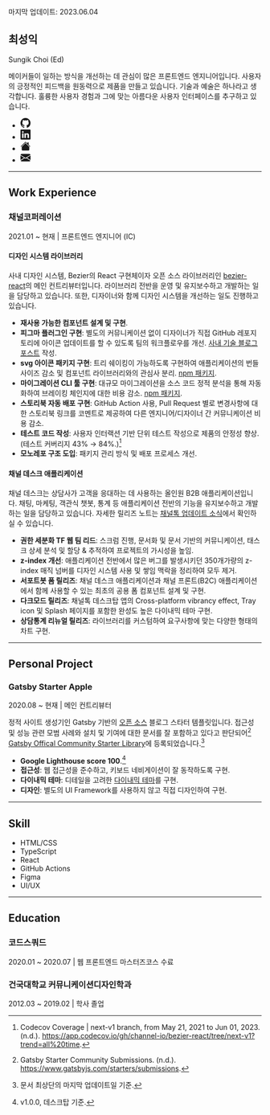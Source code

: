 <span class="datetime">마지막 업데이트: 2023.06.04</span>

<section id ="title">

# 최성익

<p lang="en" id="eng-title">Sungik Choi (Ed)</p>

</section>

<section id="introduce">

메이커들이 일하는 방식을 개선하는 데 관심이 많은 프론트엔드 엔지니어입니다. 사용자의 긍정적인 피드백을 원동력으로 제품을 만들고 있습니다. 기술과 예술은 하나라고 생각합니다. 훌륭한 사용자 경험과 그에 맞는 아름다운 사용자 인터페이스를 추구하고 있습니다.

<ul class="contacts">
<li>
<a class="contact" href="https://github.com/sungik-choi">
<svg xmlns="http://www.w3.org/2000/svg" width="20" height="20" fill="currentColor" viewBox="0 0 16 16" aria-labelledby="github-link" >
<title id="github-link">GitHub 링크</title>
<path d="M8 0C3.58 0 0 3.58 0 8c0 3.54 2.29 6.53 5.47 7.59.4.07.55-.17.55-.38 0-.19-.01-.82-.01-1.49-2.01.37-2.53-.49-2.69-.94-.09-.23-.48-.94-.82-1.13-.28-.15-.68-.52-.01-.53.63-.01 1.08.58 1.23.82.72 1.21 1.87.87 2.33.66.07-.52.28-.87.51-1.07-1.78-.2-3.64-.89-3.64-3.95 0-.87.31-1.59.82-2.15-.08-.2-.36-1.02.08-2.12 0 0 .67-.21 2.2.82.64-.18 1.32-.27 2-.27.68 0 1.36.09 2 .27 1.53-1.04 2.2-.82 2.2-.82.44 1.1.16 1.92.08 2.12.51.56.82 1.27.82 2.15 0 3.07-1.87 3.75-3.65 3.95.29.25.54.73.54 1.48 0 1.07-.01 1.93-.01 2.2 0 .21.15.46.55.38A8.012 8.012 0 0 0 16 8c0-4.42-3.58-8-8-8z"/>
</svg>
</a>
</li>

<li>
<a class="contact" href="https://www.linkedin.com/in/sungik-choi">
<svg xmlns="http://www.w3.org/2000/svg" width="20" height="20" fill="currentColor" viewBox="0 0 16 16" aria-labelledby="linkedin-link">
<title id="linkedin-link">LinkedIn 링크</title>
<path d="M0 1.146C0 .513.526 0 1.175 0h13.65C15.474 0 16 .513 16 1.146v13.708c0 .633-.526 1.146-1.175 1.146H1.175C.526 16 0 15.487 0 14.854V1.146zm4.943 12.248V6.169H2.542v7.225h2.401zm-1.2-8.212c.837 0 1.358-.554 1.358-1.248-.015-.709-.52-1.248-1.342-1.248-.822 0-1.359.54-1.359 1.248 0 .694.521 1.248 1.327 1.248h.016zm4.908 8.212V9.359c0-.216.016-.432.08-.586.173-.431.568-.878 1.232-.878.869 0 1.216.662 1.216 1.634v3.865h2.401V9.25c0-2.22-1.184-3.252-2.764-3.252-1.274 0-1.845.7-2.165 1.193v.025h-.016a5.54 5.54 0 0 1 .016-.025V6.169h-2.4c.03.678 0 7.225 0 7.225h2.4z"/>
</svg>
</a>
</li>

<li>
<a class="contact" href="https://sungikchoi.com">
<svg xmlns="http://www.w3.org/2000/svg" width="20" height="20" fill="currentColor" viewBox="0 0 16 16" aria-labelledby="homepage-link">
<title id="homepage-link">홈페이지 링크</title>
<path d="M8.707 1.5a1 1 0 0 0-1.414 0L.646 8.146a.5.5 0 0 0 .708.708L8 2.207l6.646 6.647a.5.5 0 0 0 .708-.708L13 5.793V2.5a.5.5 0 0 0-.5-.5h-1a.5.5 0 0 0-.5.5v1.293L8.707 1.5Z"/>
<path d="m8 3.293 6 6V13.5a1.5 1.5 0 0 1-1.5 1.5h-9A1.5 1.5 0 0 1 2 13.5V9.293l6-6Z"/>
</svg>
</a>
</li>

<li>
<a class="contact" href="mailto:sungik.dev@gmail.com">
<svg xmlns="http://www.w3.org/2000/svg" width="20" height="20" fill="currentColor" viewBox="0 0 16 16" aria-labelledby="email-link">
<title id="email-link">이메일 링크</title>
<path d="M.05 3.555A2 2 0 0 1 2 2h12a2 2 0 0 1 1.95 1.555L8 8.414.05 3.555ZM0 4.697v7.104l5.803-3.558L0 4.697ZM6.761 8.83l-6.57 4.027A2 2 0 0 0 2 14h12a2 2 0 0 0 1.808-1.144l-6.57-4.027L8 9.586l-1.239-.757Zm3.436-.586L16 11.801V4.697l-5.803 3.546Z"/>
</svg>
</a>
</li>
</ul>

---

<section id="career">

## Work Experience

### 채널코퍼레이션

<span class="datetime">2021.01 ~ 현재 | 프론트엔드 엔지니어 (IC)</span>

#### 디자인 시스템 라이브러리

사내 디자인 시스템, Bezier의 React 구현체이자 오픈 소스 라이브러리인 [bezier-react](https://github.com/channel-io/bezier-react)의 메인 컨트리뷰터입니다. 라이브러리 전반을 운영 및 유지보수하고 개발하는 일을 담당하고 있습니다. 또한, 디자이너와 함께 디자인 시스템을 개선하는 일도 진행하고 있습니다.

- **재사용 가능한 컴포넌트 설계 및 구현**.
- **피그마 플러그인 구현**: 별도의 커뮤니케이션 없이 디자이너가 직접 GitHub 레포지토리에 아이콘 업데이트를 할 수 있도록 팀의 워크플로우를 개선. [사내 기술 블로그 포스트](https://channel.io/ko/blog/figma-icon-plugin) 작성.
- **svg 아이콘 패키지 구현**: 트리 쉐이킹이 가능하도록 구현하여 애플리케이션의 번들 사이즈 감소 및 컴포넌트 라이브러리와의 관심사 분리. [npm 패키지](https://www.npmjs.com/package/@channel.io/bezier-icons).
- **마이그레이션 CLI 툴 구현**: 대규모 마이그레이션을 소스 코드 정적 분석을 통해 자동화하여 브레이킹 체인지에 대한 비용 감소. [npm 패키지](https://www.npmjs.com/package/@channel.io/bezier-codemod).
- **스토리북 자동 배포 구현**: GitHub Action 사용, Pull Request 별로 변경사항에 대한 스토리북 링크를 코멘트로 제공하여 다른 엔지니어/디자이너 간 커뮤니케이션 비용 감소.
- **테스트 코드 작성**: 사용자 인터랙션 기반 단위 테스트 작성으로 제품의 안정성 향상. (테스트 커버리지 43% → 84%.)[^1]
- **모노레포 구조 도입**: 패키지 관리 방식 및 배포 프로세스 개선.

#### 채널 데스크 애플리케이션

채널 데스크는 상담사가 고객을 응대하는 데 사용하는 올인원 B2B 애플리케이션입니다. 채팅, 마케팅, 객관식 챗봇, 통계 등 애플리케이션 전반의 기능을 유지보수하고 개발하는 일을 담당하고 있습니다. 자세한 릴리즈 노트는 [채널톡 업데이트 소식](https://update-kr.channel.io/)에서 확인하실 수 있습니다.

- **권한 세분화 TF 웹 팀 리드**: 스크럼 진행, 문서화 및 문서 기반의 커뮤니케이션, 태스크 상세 분석 및 할당 & 추적하여 프로젝트의 가시성을 높임.
- **z-index 개선**: 애플리케이션 전반에서 많은 버그를 발생시키던 350개가량의 z-index 매직 넘버를 디자인 시스템 사용 및 쌓임 맥락을 정리하여 모두 제거.
- **서포트봇 폼 릴리즈**: 채널 데스크 애플리케이션과 채널 프론트(B2C) 애플리케이션에서 함께 사용할 수 있는 최초의 공용 폼 컴포넌트 설계 및 구현.
- **다크모드 릴리즈**: 채널톡 데스크탑 앱의 Cross-platform vibrancy effect, Tray icon 및 Splash 페이지를 포함한 완성도 높은 다이내믹 테마 구현.
- **상담통계 리뉴얼 릴리즈**: 라이브러리를 커스텀하여 요구사항에 맞는 다양한 형태의 차트 구현.

</section>

---

<section id="project">

## Personal Project

### Gatsby Starter Apple

<span class="datetime">2020.08 ~ 현재 | 메인 컨트리뷰터</span>

정적 사이트 생성기인 Gatsby 기반의 [오픈 소스](https://github.com/sungik-choi/gatsby-starter-apple) 블로그 스타터 템플릿입니다. 접근성 및 성능 관련 모범 사례와 설치 및 기여에 대한 문서를 잘 포함하고 있다고 판단되어[^2] [Gatsby Offical Community Starter Library](https://www.gatsbyjs.com/starters/sungik-choi/gatsby-starter-apple)에 등록되었습니다.[^3]

- **Google Lighthouse score 100**.[^4]
- **접근성**: 웹 접근성을 준수하고, 키보드 네비게이션이 잘 동작하도록 구현.
- **다이내믹 테마**: 디테일을 고려한 [다이내믹 테마](https://www.sungikchoi.com/blog/gatsby-dark-mode/)를 구현.
- **디자인**: 별도의 UI Framework를 사용하지 않고 직접 디자인하여 구현.

---

<section id="skill">

## Skill

- HTML/CSS
- TypeScript
- React
- GitHub Actions
- Figma
- UI/UX

</section>

---

<section id="education">

## Education

### 코드스쿼드

<span class="datetime">2020.01 ~ 2020.07 | 웹 프론트엔드 마스터즈코스 수료</span>

### 건국대학교 커뮤니케이션디자인학과

<span class="datetime">2012.03 ~ 2019.02 | 학사 졸업</span>

</section>

[^1]: Codecov Coverage | next-v1 branch, from May 21, 2021 to Jun 01, 2023. (n.d.). <https://app.codecov.io/gh/channel-io/bezier-react/tree/next-v1?trend=all%20time>.
[^2]: Gatsby Starter Community Submissions. (n.d.). <https://www.gatsbyjs.com/starters/submissions>.
[^3]: 문서 최상단의 마지막 업데이트일 기준.
[^4]: v1.0.0, 데스크탑 기준.
